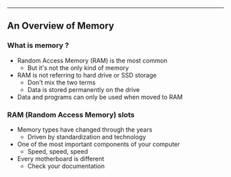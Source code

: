 
---

## An Overview of Memory

### What is memory ?
- Random Access Memory (RAM) is the most common
	- But it's not the only kind of memory
- RAM is not referring to hard drive or SSD storage
	- Don't mix the two terms
	- Data is stored permanently on the drive
- Data and programs can only be used when moved to RAM

### RAM (Random Access Memory) slots
- Memory types have changed through the years
	- Driven by standardization and technology
- One of the most important components of your computer
	- Speed, speed, speed
- Every motherboard is different
	- Check your documentation

### 